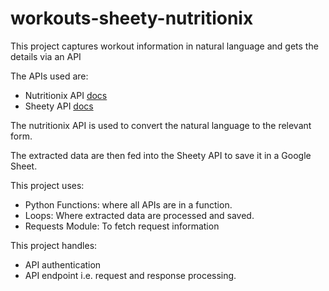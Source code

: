 # workouts-sheety-nutritionix

This project captures workout information in natural language and gets the details via an API

The APIs used are:

- Nutritionix API [docs](https://nutritionix.com)
- Sheety API [docs](https://sheety.co)

The nutritionix API is used to convert the natural language to the relevant form.

The extracted data are then fed into the Sheety API to save it in a Google Sheet.

This project uses:

- Python Functions: where all APIs are in a function.
- Loops: Where extracted data are processed and saved.
- Requests Module: To fetch request information

This project handles:

- API authentication
- API endpoint i.e. request and response processing.

